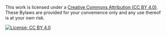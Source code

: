 This work is licensed under a [Creative Commons Attribution (CC BY 4.0)](https://creativecommons.org/licenses/by/4.0/). These Bylaws are provided for your convenience only and any use thereof is at your own risk.

[![License: CC BY 4.0](https://img.shields.io/badge/License-CC_BY_4.0-lightgrey.svg)](https://creativecommons.org/licenses/by/4.0/)

